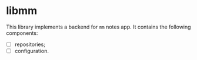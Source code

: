 # libmm

This library implements a backend for `mm` notes app. It contains the
following components:

- [ ] repositories;
- [ ] configuration.
